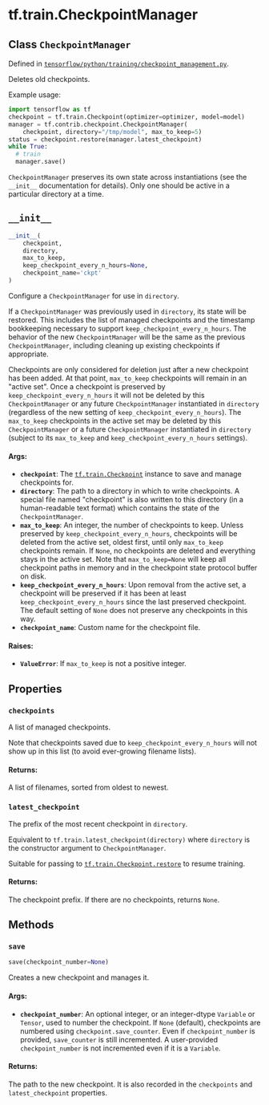 <div itemscope itemtype="http://developers.google.com/ReferenceObject">
<meta itemprop="name" content="tf.train.CheckpointManager" />
<meta itemprop="path" content="Stable" />
<meta itemprop="property" content="checkpoints"/>
<meta itemprop="property" content="latest_checkpoint"/>
<meta itemprop="property" content="__init__"/>
<meta itemprop="property" content="save"/>
</div>

# tf.train.CheckpointManager

## Class `CheckpointManager`





Defined in [`tensorflow/python/training/checkpoint_management.py`](/code/stable/tensorflow/python/training/checkpoint_management.py).

Deletes old checkpoints.

Example usage:

```python
import tensorflow as tf
checkpoint = tf.train.Checkpoint(optimizer=optimizer, model=model)
manager = tf.contrib.checkpoint.CheckpointManager(
    checkpoint, directory="/tmp/model", max_to_keep=5)
status = checkpoint.restore(manager.latest_checkpoint)
while True:
  # train
  manager.save()
```

`CheckpointManager` preserves its own state across instantiations (see the
`__init__` documentation for details). Only one should be active in a
particular directory at a time.

<h2 id="__init__"><code>__init__</code></h2>

``` python
__init__(
    checkpoint,
    directory,
    max_to_keep,
    keep_checkpoint_every_n_hours=None,
    checkpoint_name='ckpt'
)
```

Configure a `CheckpointManager` for use in `directory`.

If a `CheckpointManager` was previously used in `directory`, its
state will be restored. This includes the list of managed checkpoints and
the timestamp bookkeeping necessary to support
`keep_checkpoint_every_n_hours`. The behavior of the new `CheckpointManager`
will be the same as the previous `CheckpointManager`, including cleaning up
existing checkpoints if appropriate.

Checkpoints are only considered for deletion just after a new checkpoint has
been added. At that point, `max_to_keep` checkpoints will remain in an
"active set". Once a checkpoint is preserved by
`keep_checkpoint_every_n_hours` it will not be deleted by this
`CheckpointManager` or any future `CheckpointManager` instantiated in
`directory` (regardless of the new setting of
`keep_checkpoint_every_n_hours`). The `max_to_keep` checkpoints in the
active set may be deleted by this `CheckpointManager` or a future
`CheckpointManager` instantiated in `directory` (subject to its
`max_to_keep` and `keep_checkpoint_every_n_hours` settings).

#### Args:

* <b>`checkpoint`</b>: The <a href="../../tf/train/Checkpoint.md"><code>tf.train.Checkpoint</code></a> instance to save and manage
    checkpoints for.
* <b>`directory`</b>: The path to a directory in which to write checkpoints. A
    special file named "checkpoint" is also written to this directory (in a
    human-readable text format) which contains the state of the
    `CheckpointManager`.
* <b>`max_to_keep`</b>: An integer, the number of checkpoints to keep. Unless
    preserved by `keep_checkpoint_every_n_hours`, checkpoints will be
    deleted from the active set, oldest first, until only `max_to_keep`
    checkpoints remain. If `None`, no checkpoints are deleted and everything
    stays in the active set. Note that `max_to_keep=None` will keep all
    checkpoint paths in memory and in the checkpoint state protocol buffer
    on disk.
* <b>`keep_checkpoint_every_n_hours`</b>: Upon removal from the active set, a
    checkpoint will be preserved if it has been at least
    `keep_checkpoint_every_n_hours` since the last preserved checkpoint. The
    default setting of `None` does not preserve any checkpoints in this way.
* <b>`checkpoint_name`</b>: Custom name for the checkpoint file.


#### Raises:

* <b>`ValueError`</b>: If `max_to_keep` is not a positive integer.



## Properties

<h3 id="checkpoints"><code>checkpoints</code></h3>

A list of managed checkpoints.

Note that checkpoints saved due to `keep_checkpoint_every_n_hours` will not
show up in this list (to avoid ever-growing filename lists).

#### Returns:

A list of filenames, sorted from oldest to newest.

<h3 id="latest_checkpoint"><code>latest_checkpoint</code></h3>

The prefix of the most recent checkpoint in `directory`.

Equivalent to `tf.train.latest_checkpoint(directory)` where `directory` is
the constructor argument to `CheckpointManager`.

Suitable for passing to <a href="../../tf/train/Checkpoint.md#restore"><code>tf.train.Checkpoint.restore</code></a> to resume training.

#### Returns:

The checkpoint prefix. If there are no checkpoints, returns `None`.



## Methods

<h3 id="save"><code>save</code></h3>

``` python
save(checkpoint_number=None)
```

Creates a new checkpoint and manages it.

#### Args:

* <b>`checkpoint_number`</b>: An optional integer, or an integer-dtype `Variable` or
    `Tensor`, used to number the checkpoint. If `None` (default),
    checkpoints are numbered using `checkpoint.save_counter`. Even if
    `checkpoint_number` is provided, `save_counter` is still incremented. A
    user-provided `checkpoint_number` is not incremented even if it is a
    `Variable`.


#### Returns:

The path to the new checkpoint. It is also recorded in the `checkpoints`
and `latest_checkpoint` properties.



